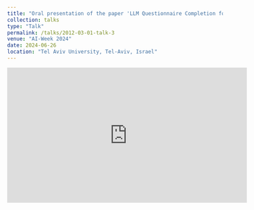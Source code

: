 ```yaml
---
title: "Oral presentation of the paper 'LLM Questionnaire Completion for Automatic Psychiatric Assessment'"
collection: talks
type: "Talk"
permalink: /talks/2012-03-01-talk-3
venue: "AI-Week 2024"
date: 2024-06-26
location: "Tel Aviv University, Tel-Aviv, Israel"
---
```



<iframe width="560" height="315" src="https://www.youtube.com/embed/d_iZEWI_0pY?si=JvoF51cLYs4ZquFL" title="YouTube video player" frameborder="0" allow="accelerometer; autoplay; clipboard-write; encrypted-media; gyroscope; picture-in-picture; web-share" referrerpolicy="strict-origin-when-cross-origin" allowfullscreen></iframe>
